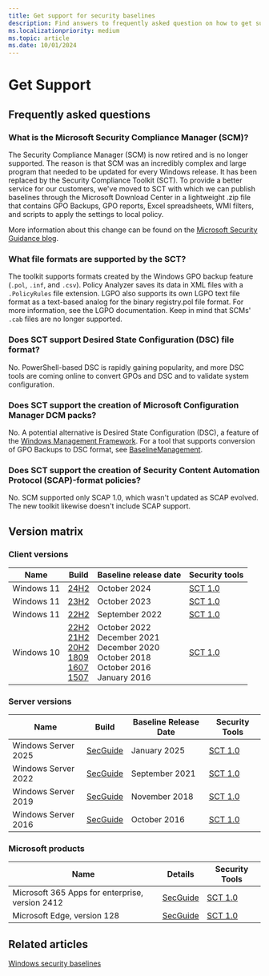 ```yaml
---
title: Get support for security baselines
description: Find answers to frequently asked question on how to get support for baselines, the Security Compliance Toolkit (SCT), and related articles.
ms.localizationpriority: medium
ms.topic: article
ms.date: 10/01/2024
---
```


# Get Support

## Frequently asked questions

### What is the Microsoft Security Compliance Manager (SCM)?

The Security Compliance Manager (SCM) is now retired and is no longer supported. The reason is that SCM was an incredibly complex and large program that needed to be updated for every Windows release. It has been replaced by the Security Compliance Toolkit (SCT). To provide a better service for our customers, we've moved to SCT with which we can publish baselines through the Microsoft Download Center in a lightweight .zip file that contains GPO Backups, GPO reports, Excel spreadsheets, WMI filters, and scripts to apply the settings to local policy.

More information about this change can be found on the [Microsoft Security Guidance blog](/archive/blogs/secguide/security-compliance-manager-scm-retired-new-tools-and-procedures).

### What file formats are supported by the SCT?

The toolkit supports formats created by the Windows GPO backup feature (`.pol`, `.inf`, and `.csv`). Policy Analyzer saves its data in XML files with a `.PolicyRules` file extension. LGPO also supports its own LGPO text file format as a text-based analog for the binary registry.pol file format. For more information, see the LGPO documentation. Keep in mind that SCMs' `.cab` files are no longer supported.

### Does SCT support Desired State Configuration (DSC) file format?

No. PowerShell-based DSC is rapidly gaining popularity, and more DSC tools are coming online to convert GPOs and DSC and to validate system configuration.

### Does SCT support the creation of Microsoft Configuration Manager DCM packs?

No. A potential alternative is Desired State Configuration (DSC), a feature of the [Windows Management Framework](https://www.microsoft.com/download/details.aspx?id=54616). For a tool that supports conversion of GPO Backups to DSC format, see [BaselineManagement](https://github.com/Microsoft/BaselineManagement).

### Does SCT support the creation of Security Content Automation Protocol (SCAP)-format policies?

No. SCM supported only SCAP 1.0, which wasn't updated as SCAP evolved. The new toolkit likewise doesn't include SCAP support.

## Version matrix

### Client versions

| Name | Build | Baseline release date | Security tools |
|--|--|--|--|
| Windows 11 | [24H2](https://techcommunity.microsoft.com/t5/microsoft-security-baselines/windows-11-version-24h2-security-baseline/ba-p/4252801) <br> | October 2024<br> | [SCT 1.0](https://www.microsoft.com/download/details.aspx?id=55319) |
| Windows 11 | [23H2](https://techcommunity.microsoft.com/t5/microsoft-security-baselines/windows-11-version-23h2-security-baseline/ba-p/3967618) <br> | October 2023<br> | [SCT 1.0](https://www.microsoft.com/download/details.aspx?id=55319) |
| Windows 11 | [22H2](https://techcommunity.microsoft.com/t5/microsoft-security-baselines/windows-11-version-22h2-security-baseline/ba-p/3632520) <br> | September 2022<br> | [SCT 1.0](https://www.microsoft.com/download/details.aspx?id=55319) |
| Windows 10 | [22H2](https://techcommunity.microsoft.com/t5/microsoft-security-baselines/windows-10-version-22h2-security-baseline/ba-p/3655724) <br> [21H2](https://techcommunity.microsoft.com/t5/microsoft-security-baselines/security-baseline-for-windows-10-version-21h2/ba-p/3042703) <br> [20H2](https://techcommunity.microsoft.com/t5/microsoft-security-baselines/security-baseline-final-for-windows-10-and-windows-server/ba-p/1999393) <br> [1809](https://techcommunity.microsoft.com/t5/microsoft-security-baselines/security-baseline-final-for-windows-10-v1809-and-windows-server/ba-p/701082) <br> [1607](/archive/blogs/secguide/security-baseline-for-windows-10-v1607-anniversary-edition-and-windows-server-2016) <br>[1507](/archive/blogs/secguide/security-baseline-for-windows-10-v1507-build-10240-th1-ltsb-update) | October 2022<br>December 2021<br>December 2020<br>October 2018<br>October 2016 <br>January 2016 | [SCT 1.0](https://www.microsoft.com/download/details.aspx?id=55319) |

### Server versions

| Name | Build | Baseline Release Date | Security Tools |
|--|--|--|--|
| Windows Server 2025 | [SecGuide](https://techcommunity.microsoft.com/blog/microsoft-security-baselines/windows-server-2025-security-baseline/4358733) | January 2025 | [SCT 1.0](https://www.microsoft.com/download/details.aspx?id=55319) |
| Windows Server 2022 | [SecGuide](https://techcommunity.microsoft.com/t5/microsoft-security-baselines/windows-server-2022-security-baseline/ba-p/2724685) | September 2021 | [SCT 1.0](https://www.microsoft.com/download/details.aspx?id=55319) |
| Windows Server 2019 | [SecGuide](https://techcommunity.microsoft.com/t5/microsoft-security-baselines/security-baseline-final-for-windows-10-v1809-and-windows-server/ba-p/701082) | November 2018 | [SCT 1.0](https://www.microsoft.com/download/details.aspx?id=55319) |
| Windows Server 2016 | [SecGuide](/archive/blogs/secguide/security-baseline-for-windows-10-v1607-anniversary-edition-and-windows-server-2016) | October 2016 | [SCT 1.0](https://www.microsoft.com/download/details.aspx?id=55319) |

### Microsoft products

| Name | Details | Security Tools |
|--|--|--|
| Microsoft 365 Apps for enterprise, version 2412 | [SecGuide](https://techcommunity.microsoft.com/blog/microsoft-security-baselines/security-baseline-for-m365-apps-for-enterprise-v2412/4357320) | [SCT 1.0](https://www.microsoft.com/download/details.aspx?id=55319) |
| Microsoft Edge, version 128 | [SecGuide](https://techcommunity.microsoft.com/t5/microsoft-security-baselines/security-baseline-for-microsoft-edge-version-128/ba-p/4237524) | [SCT 1.0](https://www.microsoft.com/download/details.aspx?id=55319) |

## Related articles

[Windows security baselines](windows-security-baselines.md)
